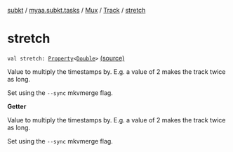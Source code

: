 [subkt](../../../index.md) / [myaa.subkt.tasks](../../index.md) / [Mux](../index.md) / [Track](index.md) / [stretch](./stretch.md)

# stretch

`val stretch: `[`Property`](https://docs.gradle.org/current/javadoc/org/gradle/api/provider/Property.html)`<`[`Double`](https://kotlinlang.org/api/latest/jvm/stdlib/kotlin/-double/index.html)`>` [(source)](https://github.com/Myaamori/SubKt/blob/0.1.12/src/main/kotlin/myaa/subkt/tasks/muxtask.kt#L292)

Value to multiply the timestamps by. E.g. a value of
2 makes the track twice as long.

Set using the `--sync` mkvmerge flag.

**Getter**

Value to multiply the timestamps by. E.g. a value of
2 makes the track twice as long.

Set using the `--sync` mkvmerge flag.

